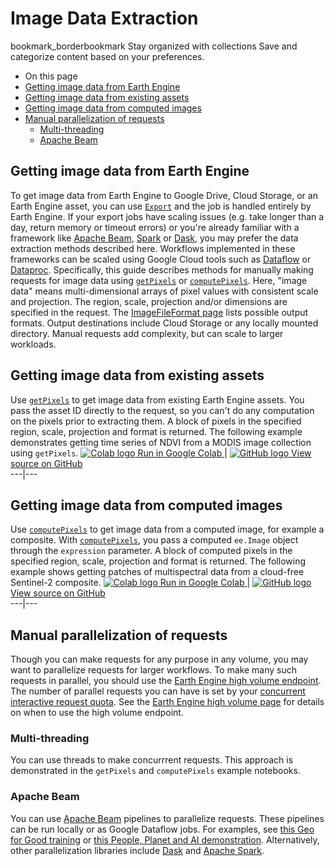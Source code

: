  
#  Image Data Extraction 
bookmark_borderbookmark Stay organized with collections  Save and categorize content based on your preferences.
  * On this page
  * [ Getting image data from Earth Engine ](https://developers.google.com/earth-engine/guides/data_extraction#getting-image-data-from-earth-engine)
  * [Getting image data from existing assets](https://developers.google.com/earth-engine/guides/data_extraction#getting-image-data-from-existing-assets)
  * [Getting image data from computed images](https://developers.google.com/earth-engine/guides/data_extraction#getting-image-data-from-computed-images)
  * [Manual parallelization of requests](https://developers.google.com/earth-engine/guides/data_extraction#manual-parallelization-of-requests)
    * [Multi-threading](https://developers.google.com/earth-engine/guides/data_extraction#multi-threading)
    * [Apache Beam](https://developers.google.com/earth-engine/guides/data_extraction#apache-beam)


##  Getting image data from Earth Engine 
To get image data from Earth Engine to Google Drive, Cloud Storage, or an Earth Engine asset, you can use [`Export`](https://developers.google.com/earth-engine/guides/exporting) and the job is handled entirely by Earth Engine. If your export jobs have scaling issues (e.g. take longer than a day, return memory or timeout errors) or you're already familiar with a framework like [Apache Beam](https://beam.apache.org/), [Spark](https://spark.apache.org/) or [Dask](https://www.dask.org/), you may prefer the data extraction methods described here. Workflows implemented in these frameworks can be scaled using Google Cloud tools such as [Dataflow](https://cloud.google.com/dataflow) or [Dataproc](https://cloud.google.com/dataproc). 
Specifically, this guide describes methods for manually making requests for image data using [`getPixels`](https://developers.google.com/earth-engine/apidocs/ee-data-getpixels) or [`computePixels`](https://developers.google.com/earth-engine/apidocs/ee-data-computepixels). Here, "image data" means multi-dimensional arrays of pixel values with consistent scale and projection. The region, scale, projection and/or dimensions are specified in the request. The [ImageFileFormat page](https://developers.google.com/earth-engine/reference/rest/v1/ImageFileFormat) lists possible output formats. Output destinations include Cloud Storage or any locally mounted directory. Manual requests add complexity, but can scale to larger workloads. 
## Getting image data from existing assets
Use [`getPixels`](https://developers.google.com/earth-engine/apidocs/ee-data-getpixels) to get image data from existing Earth Engine assets. You pass the asset ID directly to the request, so you can't do any computation on the pixels prior to extracting them. A block of pixels in the specified region, scale, projection and format is returned. The following example demonstrates getting time series of NDVI from a MODIS image collection using `getPixels`. 
[ ![Colab logo](https://developers.google.com/static/earth-engine/images/colab_logo_32px.png) Run in Google Colab ](https://colab.research.google.com/github/google/earthengine-community/blob/master/guides/linked/Earth_Engine_training_patches_getPixels.ipynb) |  [ ![GitHub logo](https://developers.google.com/static/earth-engine/images/GitHub-Mark-32px.png) View source on GitHub ](https://github.com/google/earthengine-community/blob/master/guides/linked/Earth_Engine_training_patches_getPixels.ipynb)  
---|---  
## Getting image data from computed images
Use [`computePixels`](https://developers.google.com/earth-engine/apidocs/ee-data-computepixels) to get image data from a computed image, for example a composite. With [`computePixels`](https://developers.google.com/earth-engine/apidocs/ee-data-computepixels), you pass a computed `ee.Image` object through the `expression` parameter. A block of computed pixels in the specified region, scale, projection and format is returned. The following example shows getting patches of multispectral data from a cloud-free Sentinel-2 composite. 
[ ![Colab logo](https://developers.google.com/static/earth-engine/images/colab_logo_32px.png) Run in Google Colab ](https://colab.research.google.com/github/google/earthengine-community/blob/master/guides/linked/Earth_Engine_training_patches_computePixels.ipynb) |  [ ![GitHub logo](https://developers.google.com/static/earth-engine/images/GitHub-Mark-32px.png) View source on GitHub ](https://github.com/google/earthengine-community/blob/master/guides/linked/Earth_Engine_training_patches_computePixels.ipynb)  
---|---  
## Manual parallelization of requests
Though you can make requests for any purpose in any volume, you may want to parallelize requests for larger workflows. To make many such requests in parallel, you should use the [Earth Engine high volume endpoint](https://developers.google.com/earth-engine/cloud/highvolume). The number of parallel requests you can have is set by your [concurrent interactive request quota](https://developers.google.com/earth-engine/guides/usage#concurrent_interactive_requests). See the [Earth Engine high volume page](https://developers.google.com/earth-engine/cloud/highvolume) for details on when to use the high volume endpoint. 
### Multi-threading
You can use threads to make concurrrent requests. This approach is demonstrated in the `getPixels` and `computePixels` example notebooks. 
### Apache Beam
You can use [Apache Beam](https://beam.apache.org/) pipelines to parallelize requests. These pipelines can be run locally or as Google Dataflow jobs. For examples, see [this Geo for Good training](https://earthoutreachonair.withgoogle.com/events/geoforgood22?talk=day1-trackthree-talk2) or [this People, Planet and AI demonstration](https://github.com/GoogleCloudPlatform/python-docs-samples/tree/main/people-and-planet-ai/land-cover-classification). Alternatively, other parallelization libraries include [Dask](https://www.dask.org/) and [Apache Spark](https://spark.apache.org/). 
